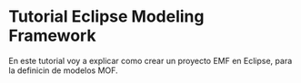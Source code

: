 # Tutorial Eclipse Modeling Framework

En este tutorial voy a explicar como crear un proyecto EMF en Eclipse, para la definicin de modelos MOF.




```{tableofcontents}
```
